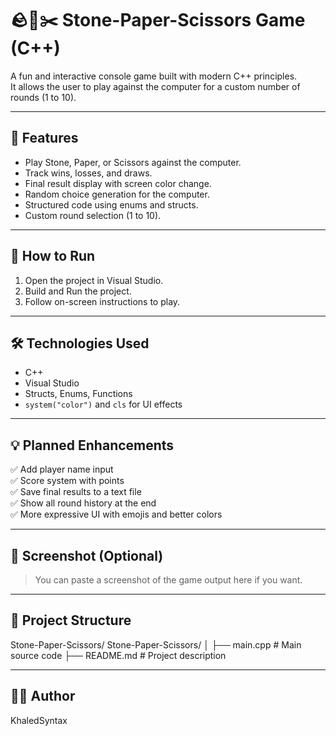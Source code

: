 
# 🪨📄✂️ Stone-Paper-Scissors Game (C++)

A fun and interactive console game built with modern C++ principles.  
It allows the user to play against the computer for a custom number of rounds (1 to 10).

---

## 🎯 Features
- Play Stone, Paper, or Scissors against the computer.
- Track wins, losses, and draws.
- Final result display with screen color change.
- Random choice generation for the computer.
- Structured code using enums and structs.
- Custom round selection (1 to 10).

---

## 🚀 How to Run
1. Open the project in Visual Studio.
2. Build and Run the project.
3. Follow on-screen instructions to play.

---

## 🛠️ Technologies Used
- C++
- Visual Studio
- Structs, Enums, Functions
- `system("color")` and `cls` for UI effects

---

## 💡 Planned Enhancements
✅ Add player name input  
✅ Score system with points  
✅ Save final results to a text file  
✅ Show all round history at the end  
✅ More expressive UI with emojis and better colors

---

## 📸 Screenshot (Optional)
> You can paste a screenshot of the game output here if you want.

---

## 📂 Project Structure
Stone-Paper-Scissors/
Stone-Paper-Scissors/
│
├── main.cpp        # Main source code
├── README.md       # Project description


---

## 👨‍💻 Author
KhaledSyntax